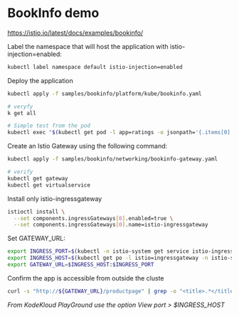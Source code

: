 # BookInfo demo

https://istio.io/latest/docs/examples/bookinfo/

Label the namespace that will host the application with istio-injection=enabled:

```bash
kubectl label namespace default istio-injection=enabled
```

Deploy the application

```bash
kubectl apply -f samples/bookinfo/platform/kube/bookinfo.yaml

# veryfy
k get all

# Simple test from the pod
kubectl exec "$(kubectl get pod -l app=ratings -o jsonpath='{.items[0].metadata.name}')" -c ratings -- curl -sS productpage:9080/productpage | grep -o "<title>.*</title>"
```

Create an Istio Gateway using the following command:

```bash
kubectl apply -f samples/bookinfo/networking/bookinfo-gateway.yaml

# verify
kubectl get gateway
kubectl get virtualservice
```

Install only istio-ingressgateway

```bash
istioctl install \
  --set components.ingressGateways[0].enabled=true \
  --set components.ingressGateways[0].name=istio-ingressgateway
```

Set GATEWAY_URL:

```bash
export INGRESS_PORT=$(kubectl -n istio-system get service istio-ingressgateway -o jsonpath='{.spec.ports[?(@.name=="http2")].nodePort}')
export INGRESS_HOST=$(kubectl get po -l istio=ingressgateway -n istio-system -o jsonpath='{.items[0].status.hostIP}')
export GATEWAY_URL=$INGRESS_HOST:$INGRESS_PORT
```

Confirm the app is accessible from outside the cluste

```bash
curl -s "http://${GATEWAY_URL}/productpage" | grep -o "<title>.*</title>"
```
*From KodeKloud PlayGround use the option View port > $INGRESS_HOST*


